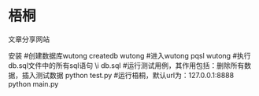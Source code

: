 梧桐
==

文章分享网站

安装
#创建数据库wutong
createdb wutong
#进入wutong
pqsl wutong
#执行db.sql文件中的所有sql语句
\i db.sql
#运行测试用例，其作用包括：删除所有数据，插入测试数据
python test.py
#运行梧桐，默认url为：127.0.0.1:8888
python main.py
